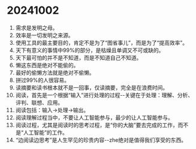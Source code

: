 # 20241002

1. 需求是发明之母。
2. 效率是一切发明之来源。
3. 使用工具的最主要目的，肯定不是为了“图省事儿”，而是为了“提高效率”。
4. 天下有意义的事情中99%的部分，是枯燥且单调又不可或缺的。
5. 天下最可怕的并不是不知道，而是不知道自己不知道。
6. 懒这东西是绝对不能偷的。
7. 最好的偷懒方法就是绝对不偷懒。
8. 拼过99%的人很容易。
9. 读摘要和读书根本就不是一回事，仅读摘要，完全是在浪费时间。
10. 阅读，首先是一个根据“输入”进行处理的过程--关键在于处理：理解、分析、评判、联想、应用。
11. 阅读包括：输入->处理->输出。
12. 阅读理解过程当中，不要让人工智能参与，最少的让人工智能参与。
13. 阅读过程，尤其是阅读时的思考过程，是“你的大脑”要去完成的工作，而不是“人工智能”的工作。
14. “边阅读边思考”是人生罕见的珍贵内容--zhe绝对是值得我们享受的东西。